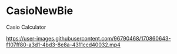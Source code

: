 # CasioNewBie
Casio Calculator


https://user-images.githubusercontent.com/96790468/170860643-f107ff80-a3d1-4bd3-8e8a-4311ccd40032.mp4


